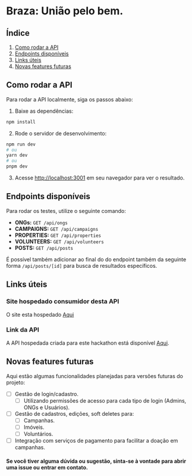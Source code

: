 # Braza: União pelo bem.

## Índice
1. [Como rodar a API](#como-rodar-a-api)
2. [Endpoints disponíveis](#endpoints-disponíveis)
3. [Links úteis](#links-úteis)
4. [Novas features futuras](#novas-features-futuras)

## Como rodar a API
Para rodar a API localmente, siga os passos abaixo:
1. Baixe as dependências:
```bash
npm install
```

2. Rode o servidor de desenvolvimento:
```bash
npm run dev
# ou
yarn dev
# ou
pnpm dev
```

3. Acesse [http://localhost:3001](http://localhost:3001) em seu navegador para ver o resultado.

## Endpoints disponíveis
Para rodar os testes, utilize o seguinte comando:
- **ONGs:** `GET /api/ongs`
- **CAMPAIGNS:** `GET /api/campaigns`
- **PROPERTIES:** `GET /api/properties`
- **VOLUNTEERS:** `GET /api/volunteers`
- **POSTS:** `GET /api/posts`

É possível também adicionar ao final do do endpoint também da seguinte forma `/api/posts/[id]` para busca de resultados específicos.

## Links úteis
### Site hospedado consumidor desta API
O site esta hospedado [Aqui](https://hackthonamatata.vercel.app/)

### Link da API
A API hospedada criada para este hackathon está disponível [Aqui](https://hackthonamatata-api-i83l.vercel.app/).

## Novas features futuras
Aqui estão algumas funcionalidades planejadas para versões futuras do projeto:
- [ ] Gestão de login/cadastro.
	- [ ] Utilizando permissões de acesso para cada tipo de login (Admins, ONGs e Usuários).
- [ ] Gestão de cadastros, edições, soft deletes para:
	- [ ] Campanhas.
	- [ ] Imóveis.
	- [ ] Voluntários.
- [ ] Integração com serviços de pagamento para facilitar a doação em campanhas.
 
#### Se você tiver alguma dúvida ou sugestão, sinta-se à vontade para abrir uma issue ou entrar em contato. 
